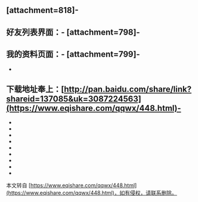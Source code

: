\[attachment=818\]-
-
好友列表界面：-
\[attachment=798\]-
-
我的资料页面：-
\[attachment=799\]-
-
-
**下载地址奉上：**[http://pan.baidu.com/share/link?shareid=137085&uk=3087224563](https://www.eqishare.com/qqwx/448.html)-
-
-
-
-
-
-
-
-
-

-

本文转自 [https://www.eqishare.com/qqwx/448.html](https://www.eqishare.com/qqwx/448.html)，如有侵权，请联系删除。